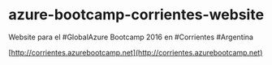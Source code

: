 # azure-bootcamp-corrientes-website
Website para el #GlobalAzure Bootcamp 2016 en #Corrientes #Argentina

[http://corrientes.azurebootcamp.net](http://corrientes.azurebootcamp.net)